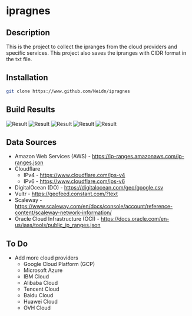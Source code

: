 # ipragnes

## Description

This is the project to collect the ipranges from the cloud providers and specific services.
This project also saves the ipranges with CIDR format in the txt file.

## Installation

```bash
git clone https://www.github.com/Neidn/ipragnes
```

## Build Results

![Result](https://github.com/Neidn/ipranges/actions/workflows/update_amazon.yml/badge.svg)
![Result](https://github.com/Neidn/ipranges/actions/workflows/update_cloudflare.yml/badge.svg)
![Result](https://github.com/Neidn/ipranges/actions/workflows/update_digitalocean.yml/badge.svg)
![Result](https://github.com/Neidn/ipranges/actions/workflows/update_vultr.yml/badge.svg)
![Result](https://github.com/Neidn/ipranges/actions/workflows/update_scaleway.yml/badge.svg)

## Data Sources

* Amazon Web Services (AWS) - https://ip-ranges.amazonaws.com/ip-ranges.json
* Cloudflare
    * IPv4 - https://www.cloudflare.com/ips-v4
    * IPv6 - https://www.cloudflare.com/ips-v6
* DigitalOcean (DO) - https://digitalocean.com/geo/google.csv
* Vultr - https://geofeed.constant.com/?text
* Scaleway - https://www.scaleway.com/en/docs/console/account/reference-content/scaleway-network-information/
* Oracle Cloud Infrastructure (OCI) - https://docs.oracle.com/en-us/iaas/tools/public_ip_ranges.json

## To Do

* Add more cloud providers
    * Google Cloud Platform (GCP)
    * Microsoft Azure
    * IBM Cloud
    * Alibaba Cloud
    * Tencent Cloud
    * Baidu Cloud
    * Huawei Cloud
    * OVH Cloud
